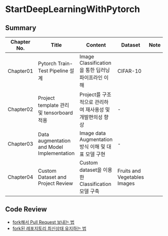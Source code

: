 # StartDeepLearningWithPytorch

## Summary

| Chapter No. | Title                                          | Content                                           | Dataset                      | Note |
|-------------|------------------------------------------------|---------------------------------------------------|------------------------------|------|
| Chapter01   | Pytorch Train-Test Pipeline 설계                 | Image Classification을 통한 딥러닝 파이프라인 이해             | CIFAR-10                     |      |
| Chapter02   | Project template 관리 및 tensorboard 적용           | Project를 구조적으로 관리하여 재사용성 및 개발편의성 향상               | -                            |      | 
| Chapter03   | Data augmentation and Model Implementation     | Image data Augmentation 방식 이해 및 대표 모델 구현          | -                            |      |
| Chapter04   | Custom Dataset and Project Review              | Custom dataset을 이용한 Classification 모델 구축          | Fruits and Vegetables Images |      |

## Code Review

- [fork해서 Pull Request 보내는 법](https://wayhome25.github.io/git/2017/07/08/git-first-pull-request-story/)
- [fork된 레포지토리 최신상태 유지하는 법](https://jybaek.tistory.com/775)
